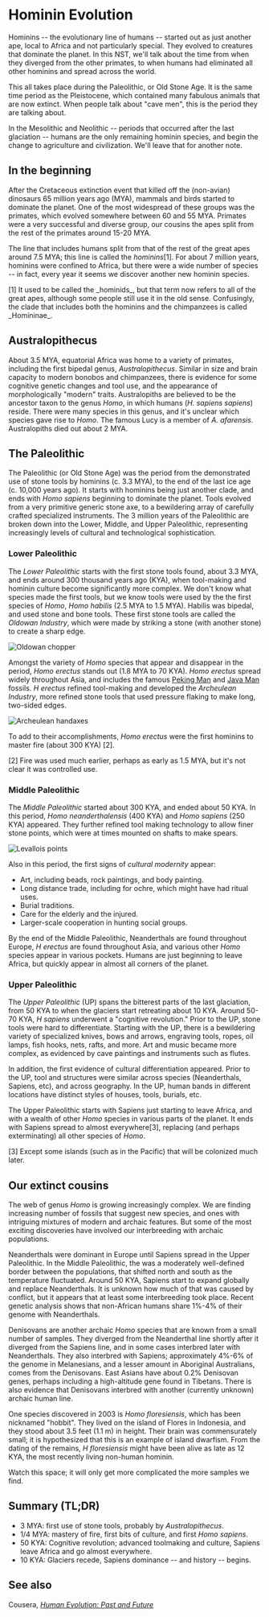Hominin Evolution
=================

Hominins -- the evolutionary line of humans -- started out as just another ape,
local to Africa and not particularly special.  They evolved to creatures that
dominate the planet.  In this NST, we'll talk about the time from when they
diverged from the other primates, to when humans had eliminated all other
hominins and spread across the world.

This all takes place during the Paleolithic, or Old Stone Age.  It is the same
time period as the Pleistocene, which contained many fabulous animals that are
now extinct.  When people talk about "cave men", this is the period they are
talking about.

In the Mesolithic and Neolithic -- periods that occurred after the last
glaciation -- humans are the only remaining hominin species, and begin the
change to agriculture and civilization.  We'll leave that for another note.

In the beginning
----------------
After the Cretaceous extinction event that killed off the (non-avian) dinosaurs
65 million years ago (MYA), mammals and birds started to dominate the planet.
One of the most widespread of these groups was the primates, which evolved
somewhere between 60 and 55 MYA.   Primates were a very successful and diverse
group, our cousins the apes split from the rest of the primates around 15-20 MYA.

The line that includes humans split from that of the rest of the great apes
around 7.5 MYA; this line is called the _hominins_[1].  For about 7 million years,
hominins were confined to Africa, but there were a wide number of species -- in
fact, every year it seems we discover another new hominin species.

<footnote>
[1] It used to be called the _hominids_, but that term now refers to all of the
great apes, although some people still use it in the old sense.  Confusingly,
the clade that includes both the hominins and the chimpanzees
is called _Homininae_.
</footnote>

Australopithecus
-----------------
About 3.5 MYA, equatorial Africa was home to a variety of
primates, including the first bipedal genus, _Australopithecus_.  Similar in
size and brain capacity to modern bonobos and chimpanzees, there is evidence
for some cognitive genetic changes and tool use, and the appearance of
morphologically "modern" traits.  Australopiths are believed to be the ancestor
taxon to the genus _Homo_, in which humans (_H. sapiens sapiens_) reside.  There
were many species in this genus, and it's unclear which species gave rise to
_Homo_.  The famous Lucy is a member of _A. afarensis_.  Australopiths died
out about 2 MYA.

The Paleolithic
---------------
The Paleolithic (or Old Stone Age) was the period from the demonstrated use of
stone tools by hominins (c. 3.3 MYA), to the end of the last ice age (c. 10,000
years ago).  It starts with hominins being just another clade, and ends with
_Homo sapiens_ beginning to dominate the planet.  Tools evolved from a very
primitive generic stone axe, to a bewildering array of carefully crafted
specialized instruments. The 3 million years of the Paleolithic are broken down
into the Lower, Middle, and Upper Paleolithic, representing increasingly levels
of cultural and technological sophistication.

### Lower Paleolithic
The _Lower Paleolithic_ starts with the first stone tools found, about 3.3 MYA,
and ends around 300 thousand years ago (KYA), when tool-making and hominin
culture become significantly more complex.  We don't know what species made the
first tools, but we know tools were used by the the first species of _Homo_,
_Homo habilis_ (2.5 MYA to 1.5 MYA).  Habilis was bipedal, and used stone and
bone tools.  These first stone tools are called the _Oldowan Industry_, which
were made by striking a stone (with another stone) to create a sharp edge.

![Oldowan chopper][OldowanChopper]

Amongst the variety of _Homo_ species that appear and disappear in the period,
_Homo erectus_ stands out (1.8 MYA to 70 KYA).  _Homo erectus_
spread widely throughout Asia, and includes the famous
[Peking Man][PekingMan] and
[Java Man][JavaMan] fossils.
_H erectus_ refined tool-making and developed the _Archeulean Industry_, more
refined stone tools that used pressure flaking to make long, two-sided edges.

![Archeulean handaxes][ArcheuleanHandaxe]

To add to their accomplishments, _Homo erectus_ were the first hominins to
master fire (about 300 KYA) [2].

<footnote>
[2] Fire was used much earlier, perhaps as early as 1.5 MYA, but it's not clear
it was controlled use.
</footnote>


### Middle Paleolithic
The _Middle Paleolithic_ started about 300 KYA, and ended about 50 KYA.  In
this period, _Homo neanderthalensis_ (400 KYA) and _Homo sapiens_ (250 KYA)
appeared.  They further refined tool making technology to allow finer stone
points, which were at times mounted on shafts to make spears.

![Levallois points][LevalloisPoints]

Also in this period, the first signs of _cultural modernity_ appear:

* Art, including beads, rock paintings, and body painting.
* Long distance trade, including for ochre, which might have had ritual uses.
* Burial traditions.
* Care for the elderly and the injured.
* Larger-scale cooperation in hunting social groups.

By the end of the Middle Paleolithic, Neanderthals are found throughout Europe,
_H erectus_ are found throughout Asia, and various other _Homo_ species appear
in various pockets.  Humans are just beginning to leave Africa, but quickly
appear in almost all corners of the planet.   

### Upper Paleolithic
The _Upper Paleolithic_ (UP) spans the bitterest parts of the last glaciation,
from 50 KYA to when the glaciers start retreating about 10 KYA.  Around 50-70
KYA, _H sapiens_ underwent a "cognitive revolution."  Prior to the UP, stone
tools were hard to differentiate.  Starting with the UP, there is a bewildering
variety of specialized knives, bows and arrows, engraving tools, ropes, oil
lamps, fish hooks, nets, rafts, and more.  Art and music became more complex, as
evidenced by cave paintings and instruments such as flutes.

In addition, the first evidence of cultural differentiation appeared.  Prior to
the UP, tool and structures were similar across species (Neanderthals, Sapiens,
etc), and across geography.  In the UP, human bands in different locations have
distinct styles of houses, tools, burials, etc.

The Upper Paleolithic starts with Sapiens just starting to leave Africa, and
with a wealth of other _Homo_ species in various parts of the planet.  It ends
with Sapiens spread to almost everywhere[3], replacing (and perhaps
exterminating) all other species of _Homo_.

<footnote>
[3] Except some islands (such as in the Pacific) that will be colonized much
later.
</footnote>

Our extinct cousins
-------------------

The web of genus _Homo_ is growing increasingly complex.  We are finding
increasing number of fossils that suggest new species, and ones with intriguing
mixtures of modern and archaic features.  But some of the most exciting
discoveries have involved our interbreeding with archaic populations.

Neanderthals were dominant in Europe until Sapiens spread in the Upper Paleolithic.
In the Middle Paleolithic, the was a moderately well-defined border between the
populations, that shifted north and south as the temperature fluctuated.
Around 50 KYA, Sapiens start to expand globally and replace Neanderthals.  It is
unknown how much of that was caused by conflict, but it appears that at least
some interbreeding took place.  Recent genetic analysis shows that non-African
humans share 1%-4% of their genome with Neanderthals.

Denisovans are another archaic _Homo_ species that are known from a small number
of samples.  They diverged from the Neanderthal line shortly after it diverged
from the Sapiens line, and in some cases interbred later with Neanderthals.  They
also interbred with Sapiens; approximately 4%-6% of the genome in Melanesians,
and a lesser amount in Aboriginal Australians, comes from the Denisovans.  East
Asians have about 0.2% Denisovan genes, perhaps including a high-altitude gene
found in Tibetans.  There is also evidence that Denisovans interbred with another
(currently unknown) archaic human line.

One species discovered in 2003 is _Homo floresiensis_, which has been nicknamed
"hobbit".  They lived on the island of Flores in Indonesia, and they stood about
3.5 feet (1.1 m) in height.  Their brain was commensurately small; it is
hypothesized that this is an example of island dwarfism.  From the dating of
the remains, _H floresiensis_ might have been alive as late as 12 KYA, the most
recently living non-human hominin.

Watch this space; it will only get more complicated the more samples we find.

Summary (TL;DR)
---------------

* 3 MYA: first use of stone tools, probably by _Australopithecus_.
* 1/4 MYA: mastery of fire, first bits of culture, and first _Homo sapiens_.
* 50 KYA: Cognitive revolution; advanced toolmaking and culture, Sapiens leave
  Africa and go almost everywhere.
* 10 KYA: Glaciers recede, Sapiens dominance -- and history -- begins.

See also
--------
Cousera, [_Human Evolution: Past and Future_](https://www.coursera.org/course/humanevolution)


<!-- Links -->
[PekingMan]: https://en.wikipedia.org/wiki/Peking_Man
[JavaMan]: https://en.wikipedia.org/wiki/Java_Man

[OldowanChopper]: https://upload.wikimedia.org/wikipedia/commons/thumb/d/de/Pierre_taill%C3%A9e_Melka_Kunture_%C3%89thiopie_fond.jpg/289px-Pierre_taill%C3%A9e_Melka_Kunture_%C3%89thiopie_fond.jpg "Oldowan choppers, from Wikipedia"

[ArcheuleanHandaxe]: https://upload.wikimedia.org/wikipedia/commons/thumb/8/87/Biface_Cintegabelle_MHNT_PRE_2009.0.201.1_V2.jpg/320px-Biface_Cintegabelle_MHNT_PRE_2009.0.201.1_V2.jpg "Archeulean handaxes, from Wikipedia"

[LevalloisPoints]: https://upload.wikimedia.org/wikipedia/commons/thumb/5/59/Pointe_levallois_Beuzeville_MHNT_PRE.2009.0.203.2.jpg/320px-Pointe_levallois_Beuzeville_MHNT_PRE.2009.0.203.2.jpg "Levallois points, from Wikipedia"
